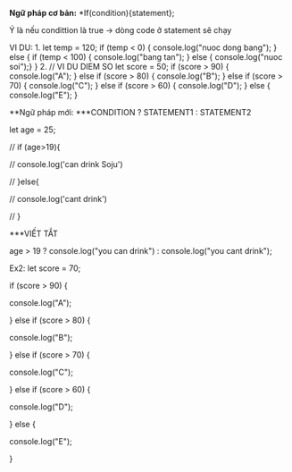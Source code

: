 **Ngữ pháp cơ bản:**
*If(condition){statement};

Ý là nếu condittion là true -> dòng code ở statement sẽ chạy

VI DU:
1. 
let temp = 120;
if (temp < 0) {
console.log("nuoc dong bang");
} 
else {
if (temp < 100) {
console.log("bang tan");
} 
else {
console.log("nuoc soi");}
}
2.
// VI DU DIEM SO
let score = 50;
if (score > 90) {
console.log("A");
} else if (score > 80) {
console.log("B");
} else if (score > 70) {
console.log("C");
} else if (score > 60) {
console.log("D");
} else {
console.log("E");
}

**Ngữ pháp mới:
***CONDITION ? STATEMENT1 : STATEMENT2

let age = 25;

// if (age>19){

// console.log('can drink Soju')

// }else{

// console.log('cant drink')

// }

***VIẾT TẮT

age > 19 ? console.log("you can drink") : console.log("you cant drink");

Ex2:
let score = 70;

if (score > 90) {

console.log("A");

} else if (score > 80) {

console.log("B");

} else if (score > 70) {

console.log("C");

} else if (score > 60) {

console.log("D");

} else {

console.log("E");

}